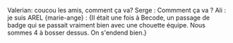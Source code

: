 Valerian: coucou les amis, comment ça va?
Serge : Commment ça va ?
Ali : je suis AREL
{marie-ange} : {Il était une fois à Becode, un passage de badge qui se passait vraiment bien avec une chouette équipe. Nous sommes 4  à bosser dessus. On s'endend bien.}

